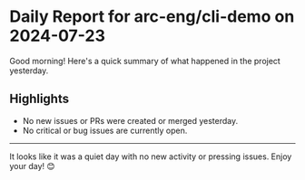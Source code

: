 # Daily Report for arc-eng/cli-demo on 2024-07-23

Good morning! Here's a quick summary of what happened in the project yesterday.

## Highlights
- No new issues or PRs were created or merged yesterday.
- No critical or bug issues are currently open.

---

It looks like it was a quiet day with no new activity or pressing issues. Enjoy your day! 😊